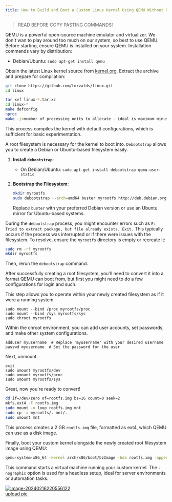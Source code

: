 ```yaml
---
title: How to Build and Boot a Custom Linux Kernel Using QEMU Without Risking Your System
---
```


> READ BEFORE COPY PASTING COMMANDS!

QEMU is a powerful open-source machine emulator and virtualizer. We don't wan to play around too much on our system, so best to use QEMU. Before starting, ensure QEMU is installed on your system. Installation commands vary by distribution:

- Debian/Ubuntu: `sudo apt-get install qemu`

Obtain the latest Linux kernel source from [kernel.org](https://www.kernel.org/). Extract the archive and prepare for compilation:
```bash
git clone https://github.com/torvalds/linux.git
cd linux

tar xvf linux-*.tar.xz
cd linux-*
make defconfig
nproc
make -j<number of processing units to allocate - ideal is maximum minus 2 so you can do other things while it builds>
```
This process compiles the kernel with default configurations, which is sufficient for basic experimentation.


A root filesystem is necessary for the kernel to boot into. `Debootstrap` allows you to create a Debian or Ubuntu-based filesystem easily.

1. **Install `debootstrap`**:
   - On Debian/Ubuntu: `sudo apt-get install debootstrap qemu-user-static`

2. **Bootstrap the Filesystem**:
   ```bash
   mkdir myrootfs
   sudo debootstrap --arch=amd64 buster myrootfs http://deb.debian.org/debian/
   ```
   Replace `buster` with your preferred Debian version or use an Ubuntu mirror for Ubuntu-based systems.

During the `debootstrap` process, you might encounter errors such as `E: Tried to extract package, but file already exists. Exit.` This typically occurs if the process was interrupted or if there were issues with the filesystem. To resolve, ensure the `myrootfs` directory is empty or recreate it:
```bash
sudo rm -rf myrootfs
mkdir myrootfs
```
Then, rerun the `debootstrap` command.

After successfully creating a root filesystem, you'll need to convert it into a format QEMU can boot from, but first you might need to do a few configurations for login and such.

This step allows you to operate within your newly created filesystem as if it were a running system.

```sudo mount --bind /dev myrootfs/dev
sudo mount --bind /proc myrootfs/proc
sudo mount --bind /sys myrootfs/sys
sudo chroot myrootfs
```

Within the chroot environment, you can add user accounts, set passwords, and make other system configurations.

```
adduser myusername  # Replace 'myusername' with your desired username
passwd myusername  # Set the password for the user
```

Next, unmount.

```
exit
sudo umount myrootfs/dev
sudo umount myrootfs/proc
sudo umount myrootfs/sys
```

Great, now you're ready to convert!

```bash
dd if=/dev/zero of=rootfs.img bs=1G count=0 seek=2
mkfs.ext4 -F rootfs.img
sudo mount -o loop rootfs.img mnt
sudo cp -a myrootfs/. mnt/.
sudo umount mnt
```
This process creates a 2 GB `rootfs.img` file, formatted as ext4, which QEMU can use as a disk image.


Finally, boot your custom kernel alongside the newly created root filesystem image using QEMU:
```bash
qemu-system-x86_64 -kernel arch/x86/boot/bzImage -hda rootfs.img -append "root=/dev/sda console=ttyS0" -nographic
```
This command starts a virtual machine running your custom kernel. The `-nographic` option is used for a headless setup, ideal for server environments or automation tasks.


<a href="https://ibb.co/fdFmBpz"><img src="https://i.ibb.co/whgD3WF/image-20240216220556122.png" alt="image-20240216220556122" border="0"></a><br /><a target='_blank' href='https://imgbb.com/'>upload pic</a><br />